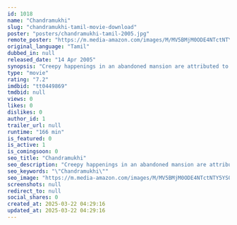 ```yaml
---
id: 1018
name: "Chandramukhi"
slug: "chandramukhi-tamil-movie-download"
poster: "posters/chandramukhi-tamil-2005.jpg"
remote_poster: "https://m.media-amazon.com/images/M/MV5BMjM0ODE4NTctNTY5YS00ZWU2LTg3ZGItYjcyMjI3NGI1N2NkXkEyXkFqcGc@._V1_SX300.jpg"
original_language: "Tamil"
dubbed_in: null
released_date: "14 Apr 2005"
synopsis: "Creepy happenings in an abandoned mansion are attributed to the ghost of an ancient courtesan, back for revenge."
type: "movie"
rating: "7.2"
imdbid: "tt0449869"
tmdbid: null
views: 0
likes: 0
dislikes: 0
author_id: 1
trailer_url: null
runtime: "166 min"
is_featured: 0
is_active: 1
is_comingsoon: 0
seo_title: "Chandramukhi"
seo_description: "Creepy happenings in an abandoned mansion are attributed to the ghost of an ancient courtesan, back for revenge."
seo_keywords: "\"Chandramukhi\""
seo_image: "https://m.media-amazon.com/images/M/MV5BMjM0ODE4NTctNTY5YS00ZWU2LTg3ZGItYjcyMjI3NGI1N2NkXkEyXkFqcGc@._V1_SX300.jpg"
screenshots: null
redirect_to: null
social_shares: 0
created_at: 2025-03-22 04:29:16
updated_at: 2025-03-22 04:29:16
---
```


